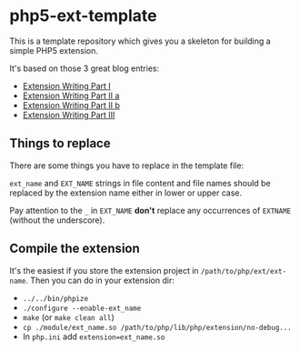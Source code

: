# php5-ext-template

This is a template repository which gives you a skeleton for building a simple PHP5 extension.

It's based on those 3 great blog entries:

* [Extension Writing Part I](http://devzone.zend.com/303/extension-writing-part-i-introduction-to-php-and-zend/)
* [Extension Writing Part II a](http://devzone.zend.com/317/extension-writing-part-ii-parameters-arrays-and-zvals/)
* [Extension Writing Part II b](http://devzone.zend.com/318/extension-writing-part-ii-parameters-arrays-and-zvals-continued/)
* [Extension Writing Part III](http://devzone.zend.com/446/extension-writing-part-iii-resources/)

## Things to replace

There are some things you have to replace in the template file:

`ext_name` and `EXT_NAME` strings in file content and file names should be replaced by the extension name either in lower or upper case.

Pay attention to the `_` in `EXT_NAME` **don't** replace any occurrences of `EXTNAME` (without the underscore).

## Compile the extension

It's the easiest if you store the extension project in `/path/to/php/ext/ext-name`. Then you can do in your extension dir:

* `../../bin/phpize`
* `./configure --enable-ext_name`
* `make` (or `make clean all`)
* `cp ./module/ext_name.so /path/to/php/lib/php/extension/no-debug...`
* In `php.ini` add `extension=ext_name.so`
